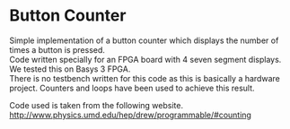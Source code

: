 # Button Counter
Simple implementation of a button counter which displays the number of times a button is pressed. <br>
Code written specially for an FPGA board with 4 seven segment displays. We tested this on Basys 3 FPGA.<br> 
There is no testbench written for this code as this is basically a hardware project. Counters and loops have been used to achieve this result.

Code used is taken from the following website.<br>
http://www.physics.umd.edu/hep/drew/programmable/#counting 
